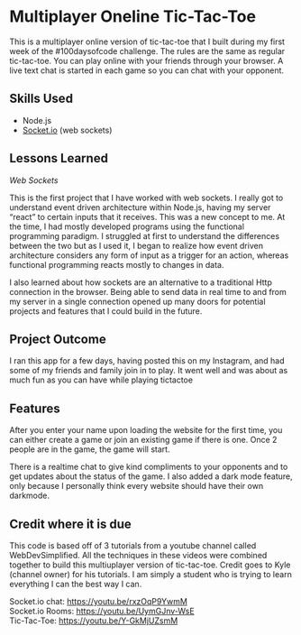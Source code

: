 # Multiplayer Oneline Tic-Tac-Toe
This is a multiplayer online version of tic-tac-toe that I built during my first week of the #100daysofcode challenge. The rules are the same as regular tic-tac-toe. You can play online with your friends through your browser. A live text chat is started in each game so you can chat with your opponent. 

## Skills Used

- Node.js
- [Socket.io](http://Socket.io) (web sockets)

## Lessons Learned

*Web Sockets*

This is the first project that I have worked with web sockets. I really got to understand event driven architecture within Node.js, having my server “react” to certain inputs that it receives. This was a new concept to me. At the time, I had mostly developed programs using the functional programming paradigm. I struggled at first to understand the differences between the two but as I used it, I began to realize how event driven architecture considers any form of input as a trigger for an action, whereas functional programming reacts mostly to changes in data. 

I also learned about how sockets are an alternative to a traditional Http connection in the browser. Being able to send data in real time to and from my server in a single connection opened up many doors for potential projects and features that I could build in the future. 

## Project Outcome

I ran this app for a few days, having posted this on my Instagram, and had some of my friends and family join in to play. It went well and was about as much fun as you can have while playing tictactoe

## Features
After you enter your name upon loading the website for the first time, you can either create a game or join an existing game if there is one. Once 2 people are in the game, the game will start. 

There is a realtime chat to give kind compliments to your opponents and to get updates about the status of the game. I also added a dark mode feature, only because I personally think every website should have their own darkmode. 

## Credit where it is due
This code is based off of 3 tutorials from a youtube channel called WebDevSimplified. All the techniques in these videos were combined together to build this multiuplayer version of tic-tac-toe. Credit goes to Kyle (channel owner) for his tutorials. I am simply a student who is trying to learn everything I can the best way I can.  

Socket.io chat: https://youtu.be/rxzOqP9YwmM  
Socket.io Rooms: https://youtu.be/UymGJnv-WsE  
Tic-Tac-Toe: https://youtu.be/Y-GkMjUZsmM

